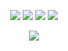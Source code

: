 

<p align="center">
    <a href="https://instagram.com/efeeshu" target"blank_"><img src="https://img.shields.io/badge/INSTAGRAM%20-DC3175.svg?&style=for-the-badge&logo=instagram&logoColor=white"></a>
       <a href="https://open.spotify.com/user/3nwgygqzwengb9a6x5qyb9yn5" target"blank_"><img src="https://img.shields.io/badge/Spotify%20-1ed760.svg?&style=for-the-badge&logo=spotify&logoColor=white"></a>
       <a href="https://steamcommunity.com/id/efewiped" target"blank_"><img src="https://img.shields.io/badge/Steam%20-111111.svg?&style=for-the-badge&logo=steam&logoColor=white"></a></a>
       <a href="https://efewiped.tebex.io" target"blank_"><img src="https://img.shields.io/badge/-TEBEX-orange?style=for-the-badge&logo=amazon"></a>
</p>
    <div align="center">
   <a href="https://discord.com/users/280696584889696257" target="_blank">
      <img src="https://lanyard-profile-readme.vercel.app/api/280696584889696257">
   </a>
</div>
